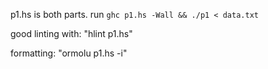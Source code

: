 p1.hs is both parts. 
run `ghc p1.hs -Wall && ./p1 < data.txt`

good linting with: "hlint p1.hs"

formatting: "ormolu p1.hs -i"